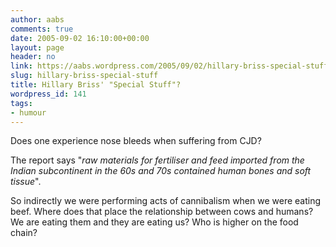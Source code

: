 ```yaml
---
author: aabs
comments: true
date: 2005-09-02 16:10:00+00:00
layout: page
header: no
link: https://aabs.wordpress.com/2005/09/02/hillary-briss-special-stuff/
slug: hillary-briss-special-stuff
title: Hillary Briss' "Special Stuff"?
wordpress_id: 141
tags:
- humour
---
```


Does one experience nose bleeds when suffering from CJD?

The report says "_raw materials for fertiliser and feed imported from the Indian subcontinent in the 60s and 70s contained human bones and soft tissue_".

So indirectly we were performing acts of cannibalism when we were eating beef. Where does that place the relationship between cows and humans? We are eating them and they are eating us? Who is higher on the food chain?
